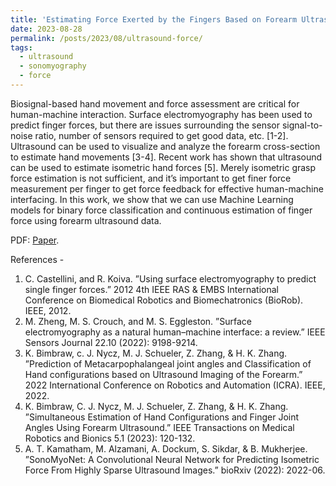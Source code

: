 ```yaml
---
title: 'Estimating Force Exerted by the Fingers Based on Forearm Ultrasound'
date: 2023-08-28
permalink: /posts/2023/08/ultrasound-force/
tags:
  - ultrasound
  - sonomyography
  - force
---
```


<!--permalink: /posts/2012/08/blog-post-4/-->

<p>Biosignal-based hand movement and force assessment are critical for human-machine interaction. Surface electromyography has been used to predict finger forces, but there are issues surrounding the sensor signal-to-noise ratio, number of sensors required to get good data, etc. [1-2]. Ultrasound can be used to visualize and analyze the forearm cross-section to estimate hand movements [3-4]. Recent work has shown that ultrasound can be used to estimate isometric hand forces [5]. Merely isometric grasp force estimation is not sufficient, and it’s important to get finer force measurement per finger to get force feedback for effective human-machine interfacing. In this work, we show that we can use Machine Learning models for binary force classification and continuous estimation of finger force using forearm ultrasound data.</p>

PDF: <a href="http://bimbraw.github.io/files/2023208571_approved.pdf" target="_blank">Paper</a>.

<p>
References - 
<ol>
  <li>C. Castellini, and R. Koiva. ”Using surface electromyography to predict single finger forces.” 2012 4th IEEE RAS & EMBS International Conference on Biomedical Robotics and Biomechatronics (BioRob). IEEE, 2012.</li>
  <li>M. Zheng, M. S. Crouch, and M. S. Eggleston. ”Surface electromyography as a natural human–machine interface: a review.” IEEE Sensors Journal 22.10 (2022): 9198-9214.</li>
  <li>K. Bimbraw, c. J. Nycz, M. J. Schueler, Z. Zhang, & H. K. Zhang. ”Prediction of Metacarpophalangeal joint angles and Classification of Hand configurations based on Ultrasound Imaging of the Forearm.” 2022 International Conference on Robotics and Automation (ICRA). IEEE, 2022.</li>
  <li>K. Bimbraw, C. J. Nycz, M. J. Schueler, Z. Zhang, & H. K. Zhang. ”Simultaneous Estimation of Hand Configurations and Finger Joint Angles Using Forearm Ultrasound.” IEEE Transactions on Medical Robotics and Bionics 5.1 (2023): 120-132.</li>
  <li>A. T. Kamatham, M. Alzamani, A. Dockum, S. Sikdar, & B. Mukherjee. ”SonoMyoNet: A Convolutional Neural Network for Predicting Isometric Force From Highly Sparse Ultrasound Images.” bioRxiv (2022): 2022-06.</li></ol></p>
